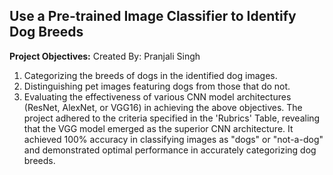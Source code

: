 ## Use a Pre-trained Image Classifier to Identify Dog Breeds

<b> Project Objectives:</b>
Created By: Pranjali Singh

1. Categorizing the breeds of dogs in the identified dog images.
2. Distinguishing pet images featuring dogs from those that do not.
3. Evaluating the effectiveness of various CNN model architectures (ResNet, AlexNet, or VGG16) in achieving the above objectives.
The project adhered to the criteria specified in the 'Rubrics' Table, revealing that the VGG model emerged as the superior CNN architecture. It achieved 100% accuracy in classifying images as "dogs" or "not-a-dog" and demonstrated optimal performance in accurately categorizing dog breeds.
